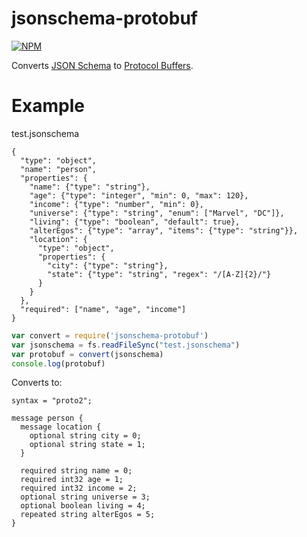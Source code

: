 # jsonschema-protobuf
[![NPM](https://nodei.co/npm/jsonschema-protobuf.png)](https://nodei.co/npm/jsonschema-protobuf/)

Converts [JSON Schema](http://json-schema.org/) to [Protocol Buffers](https://developers.google.com/protocol-buffers).


# Example

test.jsonschema
```
{
  "type": "object",
  "name": "person",
  "properties": {
    "name": {"type": "string"},
    "age": {"type": "integer", "min": 0, "max": 120},
    "income": {"type": "number", "min": 0},
    "universe": {"type": "string", "enum": ["Marvel", "DC"]},
    "living": {"type": "boolean", "default": true},
    "alterEgos": {"type": "array", "items": {"type": "string"}},
    "location": {
      "type": "object",
      "properties": {
        "city": {"type": "string"},
        "state": {"type": "string", "regex": "/[A-Z]{2}/"}
      }
    }
  },
  "required": ["name", "age", "income"]
}
```

```js
var convert = require('jsonschema-protobuf')
var jsonschema = fs.readFileSync("test.jsonschema")
var protobuf = convert(jsonschema)
console.log(protobuf)
```

Converts to:
```
syntax = "proto2";

message person {
  message location {
    optional string city = 0;
    optional string state = 1;
  }

  required string name = 0;
  required int32 age = 1;
  required int32 income = 2;
  optional string universe = 3;
  optional boolean living = 4;
  repeated string alterEgos = 5;
}
```
